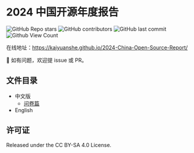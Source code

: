 # 2024 中国开源年度报告

![GitHub Repo stars](https://img.shields.io/github/stars/kaiyuanshe/2024-China-Open-Source-Report?style=for-the-badge)
![GitHub contributors](https://img.shields.io/github/contributors/kaiyuanshe/2024-China-Open-Source-Report?style=for-the-badge)
![GitHub last commit](https://img.shields.io/github/last-commit/kaiyuanshe/2024-China-Open-Source-Report?style=for-the-badge)
![Github View Count](https://img.shields.io/badge/dynamic/json?url=https://counterpro.vercel.app/api/count/id/2024-China-Open-Source-Report&query=%24.count&label=Page%20Views&style=for-the-badge)

在线地址：https://kaiyuanshe.github.io/2024-China-Open-Source-Report/

👏 如有问题，欢迎提 issue 或 PR。

## 文件目录

- 中文版
  <!-- - [卷首语](./preface.md) -->
  - [问卷篇](./questionnaire.md)
  <!-- - [数据篇](./data.md) -->
  <!-- - [商业化篇](./commercialization.md) -->
  <!-- - [开源大事记](./open-source-milestones.md) -->
- English
  <!-- - [Preface](./en/preface.md)
  - [OSS Questionnaire](./en/questionnaire.md)
  - [OSS Data Analytics](./en/data.md)
  - [OSS Commercialization](./en/commercialization.md)
  - [OSS Chronicle](./en/open-source-milestones.md) -->

## 许可证

Released under the CC BY-SA 4.0 License.

